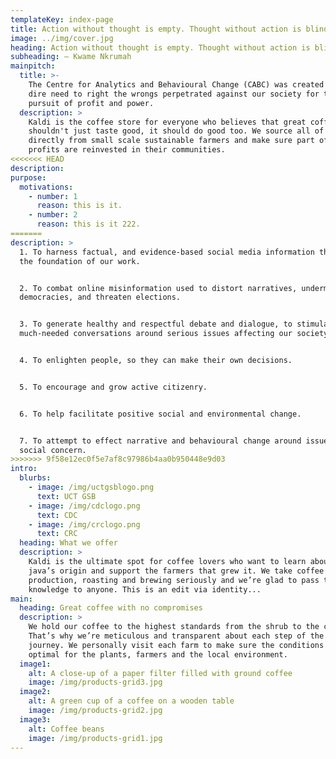 ```yaml
---
templateKey: index-page
title: Action without thought is empty. Thought without action is blind.
image: ../img/cover.jpg
heading: Action without thought is empty. Thought without action is blind.
subheading: ― Kwame Nkrumah
mainpitch:
  title: >-
    The Centre for Analytics and Behavioural Change (CABC) was created out of a
    dire need to right the wrongs perpetrated against our society for the
    pursuit of profit and power. 
  description: >
    Kaldi is the coffee store for everyone who believes that great coffee
    shouldn't just taste good, it should do good too. We source all of our beans
    directly from small scale sustainable farmers and make sure part of the
    profits are reinvested in their communities.
<<<<<<< HEAD
description:
purpose:
  motivations:
    - number: 1
      reason: this is it.
    - number: 2
      reason: this is it 222.
=======
description: >
  1. To harness factual, and evidence-based social media information that form
  the foundation of our work. 


  2. To combat online misinformation used to distort narratives, undermine
  democracies, and threaten elections.  


  3. To generate healthy and respectful debate and dialogue, to stimulate
  much-needed conversations around serious issues affecting our society.


  4. To enlighten people, so they can make their own decisions.


  5. To encourage and grow active citizenry.


  6. To help facilitate positive social and environmental change.  


  7. To attempt to effect narrative and behavioural change around issues of key
  social concern.
>>>>>>> 9f58e12ec0f5e7af8c97986b4aa0b950448e9d03
intro:
  blurbs:
    - image: /img/uctgsblogo.png
      text: UCT GSB
    - image: /img/cdclogo.png
      text: CDC
    - image: /img/crclogo.png
      text: CRC
  heading: What we offer
  description: >
    Kaldi is the ultimate spot for coffee lovers who want to learn about their
    java’s origin and support the farmers that grew it. We take coffee
    production, roasting and brewing seriously and we’re glad to pass that
    knowledge to anyone. This is an edit via identity...
main:
  heading: Great coffee with no compromises
  description: >
    We hold our coffee to the highest standards from the shrub to the cup.
    That’s why we’re meticulous and transparent about each step of the coffee’s
    journey. We personally visit each farm to make sure the conditions are
    optimal for the plants, farmers and the local environment.
  image1:
    alt: A close-up of a paper filter filled with ground coffee
    image: /img/products-grid3.jpg
  image2:
    alt: A green cup of a coffee on a wooden table
    image: /img/products-grid2.jpg
  image3:
    alt: Coffee beans
    image: /img/products-grid1.jpg
---
```


